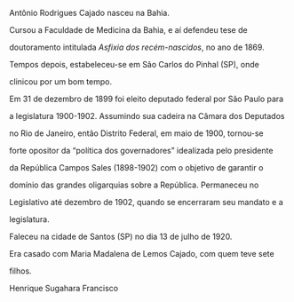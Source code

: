 

Antônio Rodrigues Cajado nasceu na Bahia.



Cursou a Faculdade de Medicina da Bahia, e aí defendeu tese de

doutoramento intitulada *Asfixia dos recém-nascidos*, no ano de 1869.

Tempos depois, estabeleceu-se em São Carlos do Pinhal (SP), onde

clinicou por um bom tempo.



Em 31 de dezembro de 1899 foi eleito deputado federal por São Paulo para

a legislatura 1900-1902. Assumindo sua cadeira na Câmara dos Deputados

no Rio de Janeiro, então Distrito Federal, em maio de 1900, tornou-se

forte opositor da “política dos governadores” idealizada pelo presidente

da República Campos Sales (1898-1902) com o objetivo de garantir o

domínio das grandes oligarquias sobre a República. Permaneceu no

Legislativo até dezembro de 1902, quando se encerraram seu mandato e a

legislatura.



Faleceu na cidade de Santos (SP) no dia 13 de julho de 1920.



Era casado com Maria Madalena de Lemos Cajado, com quem teve sete

filhos.



Henrique Sugahara Francisco



